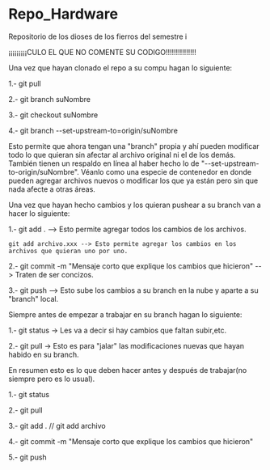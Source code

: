 # Repo_Hardware
Repositorio de los dioses de los fierros del semestre i

¡¡¡¡¡¡¡¡¡CULO EL QUE NO COMENTE SU CODIGO!!!!!!!!!!!!!!!

Una vez que hayan clonado el repo a su compu hagan lo siguiente:

1.- git pull

2.- git branch suNombre

3.- git checkout suNombre

4.- git branch --set-upstream-to=origin/suNombre

Esto permite que ahora tengan una "branch" propia y ahí pueden modificar todo lo que quieran sin
afectar al archivo original ni el de los demás. También tienen un respaldo en línea al haber hecho
lo de "--set-upstream-to-origin/suNombre".
Véanlo como una especie de contenedor en donde pueden agregar archivos nuevos o modificar los que 
ya están pero sin que nada afecte a otras áreas.


Una vez que hayan hecho cambios y los quieran pushear a su branch van a hacer lo siguiente:

1.- git add . --> Esto permite agregar todos los cambios de los archivos.

    git add archivo.xxx --> Esto permite agregar los cambios en los archivos que quieran uno por uno.

2.- git commit -m "Mensaje corto que explique los cambios que hicieron" --> Traten de ser concizos.

3.- git push --> Esto sube los cambios a su branch en la nube y aparte a su "branch" local.


Siempre antes de empezar a trabajar en su branch hagan lo siguiente:

1.- git status -> Les va a decir si hay cambios que faltan subir,etc.

2.- git pull -> Esto es para "jalar" las modificaciones nuevas que hayan habido en su branch.


En resumen esto es lo que deben hacer antes y después de trabajar(no siempre pero es lo usual).

1.- git status

2.- git pull

3.- git add . // git add archivo

4.- git commit -m "Mensaje corto que explique los cambios que hicieron"

5.- git push
